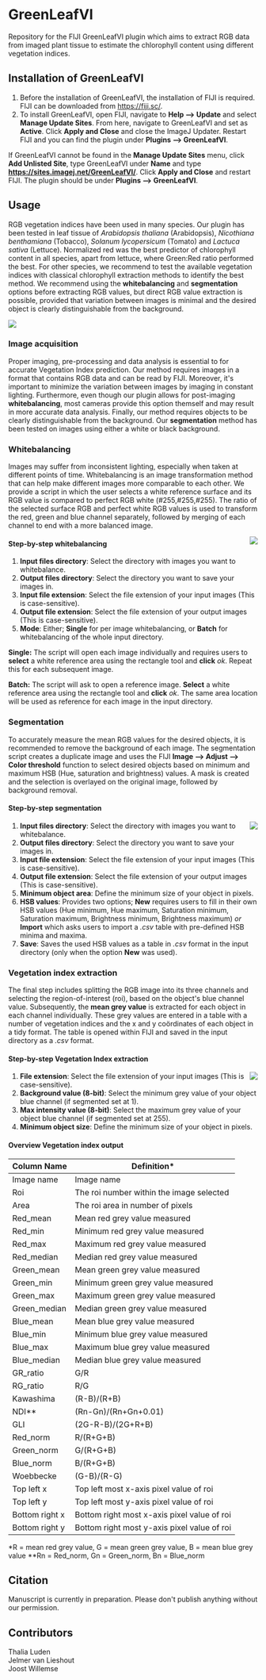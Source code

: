 # GreenLeafVI
Repository for the FIJI GreenLeafVI plugin which aims to extract RGB data from imaged plant tissue to estimate the chlorophyll content using different vegetation indices.

## Installation of GreenLeafVI
1. Before the installation of GreenLeafVI, the installation of FIJI is required. FIJI can be downloaded from https://fiji.sc/.
2. To install GreenLeafVI, open FIJI, navigate to **Help --> Update** and select **Manage Update Sites**. From here, navigate to GreenLeafVI and set as **Active**. Click **Apply and Close** and close the ImageJ Updater. Restart FIJI and you can find the plugin under **Plugins --> GreenLeafVI**.

If GreenLeafVI cannot be found in the **Manage Update Sites** menu, click **Add Unlisted Site**, type GreenLeafVI under **Name** and type **https://sites.imagej.net/GreenLeafVI/**. Click **Apply and Close** and restart FIJI. The plugin should be under **Plugins --> GreenLeafVI**.

## Usage
RGB vegetation indices have been used in many species. Our plugin has been tested in leaf tissue of *Arabidopsis thaliana* (Arabidopsis), *Nicothiana benthamiana* (Tobacco), *Solanum lycopersicum* (Tomato) and *Lactuca sativa* (Lettuce). Normalized red was the best predictor of chlorophyll content in all species, apart from lettuce, where Green:Red ratio performed the best. For other species, we recommend to test the available vegetation indices with classical chlorophyll extraction methods to identify the best method. We recommend using the **whitebalancing** and **segmentation** options before extracting RGB values, but direct RGB value extraction is possible, provided that variation between images is minimal and the desired object is clearly distinguishable from the background.

<img align = "middle" src =Overview_plugin.png>

### Image acquisition
Proper imaging, pre-processing and data analysis is essential to for accurate Vegetation Index prediction. Our method requires images in a format that contains RGB data and can be read by FIJI. Moreover, it's important to minimize the variation between images by imaging in constant lighting. Furthermore, even though our plugin allows for post-imaging **whitebalancing**, most cameras provide this option themself and may result in more accurate data analysis. Finally, our method requires objects to be clearly distinguishable from the background. Our **segmentation** method has been tested on images using either a white or black background.

### Whitebalancing
Images may suffer from inconsistent lighting, especially when taken at different points of time. Whitebalancing is an image transformation method that can help make different images more comparable to each other. We provide a script in which the user selects a white reference surface and its RGB value is compared to perfect RGB white (#255,#255,#255). The ratio of the selected surface RGB and perfect white RGB values is used to transform the red, green and blue channel separately, followed by merging of each channel to end with a more balanced image.

<img align = "right" src = "Screenshot_whitebalance.png">

#### Step-by-step whitebalancing
1. **Input files directory**: Select the directory with images you want to whitebalance.
2. **Output files directory**: Select the directory you want to save your images in.
3. **Input file extension**: Select the file extension of your input images (This is case-sensitive).
4. **Output file extension**: Select the file extension of your output images (This is case-sensitive).
5. **Mode**: Either; **Single** for per image whitebalancing, or **Batch** for whitebalancing of the whole input directory.

**Single:** The script will open each image individually and requires users to **select** a white reference area using the rectangle tool and **click** *ok*. Repeat this for each subsequent image.

**Batch:** The script will ask to open a reference image. **Select** a white reference area using the rectangle tool and **click** *ok*. The same area location will be used as reference for each image in the input directory.

### Segmentation
To accurately measure the mean RGB values for the desired objects, it is recommended to remove the background of each image. The segmentation script creates a duplicate image and uses the FIJI **Image --> Adjust --> Color threshold** function to select desired objects based on minimum and maximum HSB (Hue, saturation and brightness) values. A mask is created and the selection is overlayed on the original image, followed by background removal.

#### Step-by-step segmentation
<img align = "right" src = Screenshot_segmentation.png>

1. **Input files directory**: Select the directory with images you want to whitebalance.
2. **Output files directory**: Select the directory you want to save your images in.
3. **Input file extension**: Select the file extension of your input images (This is case-sensitive).
4. **Output file extension**: Select the file extension of your output images (This is case-sensitive).
5. **Minimum object area**: Define the minimum size of your object in pixels.
6. **HSB values**: Provides two options; **New** requires users to fill in their own HSB values (Hue minimum, Hue maximum, Saturation minimum, Saturation maximum, Brightness minimum, Brightness maximum) *or* **Import** which asks users to import a *.csv* table with pre-defined HSB minima and maxima.
7. **Save**: Saves the used HSB values as a table in *.csv* format in the input directory (only when the option **New** was used).

### Vegetation index extraction
The final step includes splitting the RGB image into its three channels and selecting the region-of-interest (roi), based on the object's blue channel value. Subsequently, the **mean grey value** is extracted for each object in each channel individually. These grey values are entered in a table with a number of vegetation indices and the x and y coördinates of each object in a tidy format. The table is opened within FIJI and saved in the input directory as a *.csv* format.

#### Step-by-step Vegetation Index extraction
<img align = "right" src =Screenshot_VI.png>

1. **File extension**: Select the file extension of your input images (This is case-sensitive).
2. **Background value (8-bit)**: Select the minimum grey value of your object blue channel (if segmented set at 1).
3. **Max intensity value (8-bit)**: Select the maximum grey value of your object blue channel (if segmented set at 255).
4. **Minimum object size**: Define the minimum size of your object in pixels.

#### Overview Vegetation index output
|Column Name|Definition*|
|-----------|----------|
|Image name |Image name|
|Roi|The roi number within the image selected|
|Area|The roi area in number of pixels|
|Red_mean|Mean red grey value measured|
|Red_min|Minimum red grey value measured|
|Red_max|Maximum red grey value measured|
|Red_median|Median red grey value measured|
|Green_mean|Mean green grey value measured|
|Green_min|Minimum green grey value measured|
|Green_max|Maximum green grey value measured|
|Green_median|Median green grey value measured|
|Blue_mean|Mean blue grey value measured|
|Blue_min|Minimum blue grey value measured|
|Blue_max|Maximum blue grey value measured|
|Blue_median|Median blue grey value measured|
|GR_ratio|G/R|
|RG_ratio|R/G|
|Kawashima|(R-B)/(R+B)|
|NDI**|(Rn-Gn)/(Rn+Gn+0.01)|
|GLI|(2G-R-B)/(2G+R+B)|
|Red_norm|R/(R+G+B)|
|Green_norm|G/(R+G+B)|
|Blue_norm|B/(R+G+B)|
|Woebbecke|(G-B)/(R-G)|
|Top left x|Top left most x-axis pixel value of roi|
|Top left y|Top left most y-axis pixel value of roi|
|Bottom right x|Bottom right most x-axis pixel value of roi|
|Bottom right y|Bottom right most y-axis pixel value of roi|

*R = mean red grey value, G = mean green grey value, B = mean blue grey value
**Rn = Red_norm, Gn = Green_norm, Bn = Blue_norm 

## Citation
Manuscript is currently in preparation. Please don't publish anything without our permission.

## Contributors
Thalia Luden <br/>
Jelmer van Lieshout <br/>
Joost Willemse
